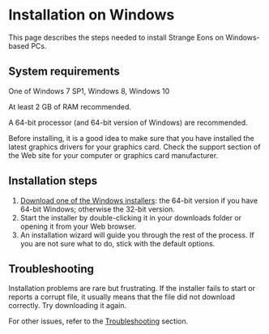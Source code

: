 # Installation on Windows

This page describes the steps needed to install Strange Eons on Windows-based PCs.

## System requirements

One of Windows 7 SP1, Windows 8, Windows 10

At least 2 GB of RAM recommended.

A 64-bit processor (and 64-bit version of Windows) are recommended.

Before installing, it is a good idea to make sure that you have installed the latest graphics drivers for your graphics card. Check the support section of the Web site for your computer or graphics card manufacturer.

## Installation steps

1. [Download one of the Windows installers](http://cgjennings.ca/eons/download/update.html?platform=win): the 64-bit version if you have 64-bit Windows; otherwise the 32-bit version.
2.  Start the installer by double-clicking it in your downloads folder or opening it from your Web browser.
3. An installation wizard will guide you through the rest of the process. If you are not sure what to do, stick with the default options.

## Troubleshooting

Installation problems are rare but frustrating. If the installer fails to start or reports a corrupt file, it usually means that the file did not download correctly. Try downloading it again.

For other issues, refer to the [Troubleshooting](troubleshooting.md) section.